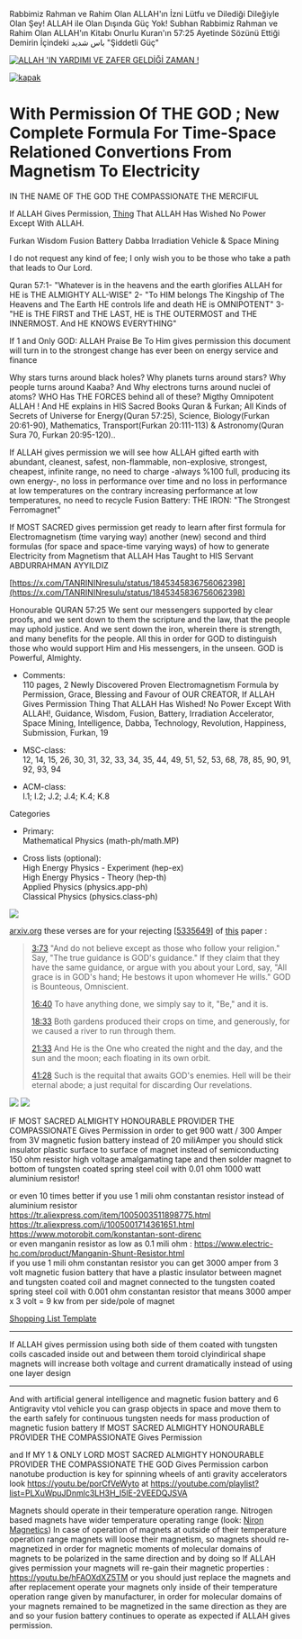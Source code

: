 Rabbimiz Rahman ve Rahim Olan ALLAH'ın İzni Lütfu ve Dilediği Dileğiyle Olan Şey! ALLAH ile Olan Dışında Güç Yok! Subhan Rabbimiz Rahman ve Rahim Olan ALLAH'ın Kitabı Onurlu Kuran'ın 57:25 Ayetinde Sözünü Ettiği Demirin İçindeki باس شديد "Şiddetli Güç"

[![ALLAH 'IN YARDIMI VE ZAFER GELDİĞİ ZAMAN !](https://github.com/TANRIninResulu/TANRIninResulu/assets/8404792/723a178b-2484-44b4-a840-a086bf2636a5)](https://github.com/TANRININresulu/Fusion_Battery/tree/main/videos)

[![kapak](https://raw.githubusercontent.com/19x334/Fusion_Battery/main/kapak.png)](https://raw.githubusercontent.com/19x334/Fusion_Battery/main/FURKAN%20WISDOM%2019%20Fusion%20Battery%20Dabba%20Irradiation%20Accelerator%20Space%20Mining.pdf)

# With Permission Of THE GOD ; New Complete Formula For Time-Space Relationed Convertions From Magnetism To Electricity

IN THE NAME OF THE GOD THE COMPASSIONATE THE MERCIFUL

If ALLAH Gives Permission, [Thing](https://raw.githubusercontent.com/19x334/Fusion_Battery/main/FURKAN%20WISDOM%2019%20Fusion%20Battery%20Dabba%20Irradiation%20Accelerator%20Space%20Mining.pdf) That ALLAH Has Wished No Power Except With ALLAH.

Furkan Wisdom Fusion Battery Dabba Irradiation Vehicle & Space Mining

I do not request any kind of fee; I only wish you to be those who take a path that leads to Our Lord.

Quran 57:1- "Whatever is in the heavens and the earth glorifies ALLAH for HE is THE ALMIGHTY ALL-WISE" 2- "To HIM belongs The Kingship of The Heavens and The Earth HE controls life and death HE is OMNIPOTENT" 3- "HE is THE FIRST and THE LAST, HE is THE OUTERMOST and THE INNERMOST. And HE KNOWS EVERYTHING"

If 1 and Only GOD: ALLAH Praise Be To Him gives permission this document will turn in to the strongest change has ever been on energy service and finance

Why stars turns around black holes? Why planets turns around stars? Why people turns around Kaaba? And Why electrons turns around nuclei of atoms? WHO Has THE FORCES behind all of these? Migthy Omnipotent ALLAH ! And HE explains in HIS Sacred Books Quran & Furkan; All Kinds of Secrets of Universe for Energy(Quran 57:25), Science, Biology(Furkan 20:61-90), Mathematics, Transport(Furkan 20:111-113) & Astronomy(Quran Sura 70, Furkan 20:95-120)..

If ALLAH gives permission we will see how ALLAH gifted earth with abundant, cleanest, safest, non-flammable, non-explosive, strongest, cheapest, infinite range, no need to charge -always %100 full, producing its own energy-, no loss in performance over time and no loss in performance at low temperatures on the contrary increasing performance at low temperatures, no need to recycle Fusion Battery: THE IRON: "The Strongest Ferromagnet"

If MOST SACRED gives permission get ready to learn after first formula for Electromagnetism (time varying way) another (new) second and third formulas (for space and space-time varying ways) of how to generate Electricity from Magnetism that ALLAH Has Taught to HIS Servant ABDURRAHMAN AYYILDIZ

[https://x.com/TANRININresulu/status/1845345836756062398](https://x.com/TANRININresulu/status/1845345836756062398)

Honourable QURAN 57:25 We sent our messengers supported by clear proofs, and we sent down to them the scripture and the law, that the people may uphold justice. And we sent down the iron, wherein there is strength, and many benefits for the people. All this in order for GOD to distinguish those who would support Him and His messengers, in the unseen. GOD is Powerful, Almighty.

- Comments:<br>
110 pages, 2 Newly Discovered Proven Electromagnetism Formula by Permission, Grace, Blessing and Favour of OUR CREATOR, If ALLAH Gives Permission Thing That ALLAH Has Wished! No Power Except With ALLAH!, Guidance, Wisdom, Fusion, Battery, Irradiation Accelerator, Space Mining, Intelligence, Dabba, Technology, Revolution, Happiness, Submission, Furkan, 19

- MSC-class:<br>
12, 14, 15, 26, 30, 31, 32, 33, 34, 35, 44, 49, 51, 52, 53, 68, 78, 85, 90, 91, 92, 93, 94

- ACM-class:<br>
I.1; I.2; J.2; J.4; K.4; K.8

Categories

- Primary:<br>
Mathematical Physics (math-ph/math.MP)

- Cross lists (optional):<br>
High Energy Physics - Experiment (hep-ex)<br>
High Energy Physics - Theory (hep-th)<br>
Applied Physics (physics.app-ph)<br>
Classical Physics (physics.class-ph)

![](https://raw.githubusercontent.com/19x334/Fusion_Battery/main/photos/rejection_of_arxiv/rejection.png)

[arxiv.org](https://arxiv.org) these verses are for your rejecting [[5335649](https://raw.githubusercontent.com/19x334/Fusion_Battery/main/FURKAN%20WISDOM%2019%20Fusion%20Battery%20Dabba%20Irradiation%20Accelerator%20Space%20Mining.pdf)] of [this](https://raw.githubusercontent.com/19x334/Fusion_Battery/main/FURKAN%20WISDOM%2019%20Fusion%20Battery%20Dabba%20Irradiation%20Accelerator%20Space%20Mining.pdf) paper :

> [3:73](https://HonourableQuran.com/3#73) "And do not believe except as those who follow your religion." Say, "The true guidance is GOD's guidance." If they claim that they have the same guidance, or argue with you about your Lord, say, "All grace is in GOD's hand; He bestows it upon whomever He wills." GOD is Bounteous, Omniscient.
> 
> [16:40](https://HonourableQuran.com/16#49) To have anything done, we simply say to it, "Be," and it is.
> 
> [18:33](https://HonourableQuran.com/18#33) Both gardens produced their crops on time, and generously, for we caused a river to run through them.
> 
> [21:33](https://HonourableQuran.com/21#33) And He is the One who created the night and the day, and the sun and the moon; each floating in its own orbit.
> 
> [41:28](https://HonourableQuran.com/41#28) Such is the requital that awaits GOD's enemies. Hell will be their eternal abode; a just requital for discarding Our revelations.

![](https://raw.githubusercontent.com/19x334/Fusion_Battery/main/photos/rejection_of_arxiv/arxiv_1.png)
![](https://raw.githubusercontent.com/19x334/Fusion_Battery/main/photos/rejection_of_arxiv/arxiv_2.png)

IF MOST SACRED ALMIGHTY HONOURABLE PROVIDER THE COMPASSIONATE Gives Permission in order to get 900 watt / 300 Amper from 3V magnetic fusion battery instead of 20 miliAmper you should stick insulator plastic surface to surface of magnet instead of semiconducting 150 ohm resistor high voltage amalgamating tape and then solder magnet to bottom of tungsten coated spring steel coil with 0.01 ohm 1000 watt aluminium resistor!

or even 10 times better if you use 1 mili ohm constantan resistor instead of aluminium resistor
<br>https://tr.aliexpress.com/item/1005003511898775.html
<br>https://tr.aliexpress.com/i/1005001714361651.html
<br>https://www.motorobit.com/konstantan-sont-direnc
<br>or even manganin resistor as low as 0.1 mili ohm : https://www.electric-hc.com/product/Manganin-Shunt-Resistor.html
<br>if you use 1 mili ohm constantan resistor you can get 3000 amper from 3 volt magnetic fusion battery that have a plastic insulator between magnet and tungsten coated coil and magnet connected to the tungsten coated spring steel coil with 0.001 ohm constantan resistor
that means 3000 amper x 3 volt = 9 kw from per side/pole of magnet

[Shopping List Template](https://www.amazon.com/hz/wishlist/ls/34SZNSM35FKD5?ref_=wl_share)

<hr>

If ALLAH gives permission using both side of them coated with tungsten coils cascaded inside out and between them toroid clyindirical shape magnets will increase both voltage and current dramatically instead of using one layer design

<hr>

‪And with artificial general intelligence and magnetic fusion battery and 6 Antigravity vtol vehicle you can grasp objects in space and move them to the earth safely for continuous tungsten needs for mass production of magnetic fusion battery If MOST SACRED ALMIGHTY HONOURABLE PROVIDER THE COMPASSIONATE Gives Permission‬

‪and If MY 1 & ONLY LORD MOST SACRED ALMIGHTY HONOURABLE PROVIDER THE COMPASSIONATE THE GOD Gives Permission carbon nanotube production is key for spinning wheels of anti gravity accelerators look https://youtu.be/porCfVeWyto at https://youtube.com/playlist?list=PLXuWpuJDnmlc3LH3H_I5lE-2VEEDQJSVA‬

Magnets should operate in their temperature operation range. Nitrogen based magnets have wider temperature operating range (look: [Niron Magnetics](https://www.nironmagnetics.com/)) In case of operation of magnets at outside of their temperature operation range magnets will loose their magnetism, so magnets should re-magnetized in order for magnetic moments of molecular domains of magnets to be polarized in the same direction and by doing so If ALLAH gives permission your magnets will re-gain their magnetic properties : https://youtu.be/hFAOXdXZ5TM or you should just replace the magnets and after replacement operate your magnets only inside of their temperature operation range given by manufacturer, in order for molecular domains of your magnets remained to be magnetized in the same direction as they are and so your fusion battery continues to operate as expected if ALLAH gives permission.
